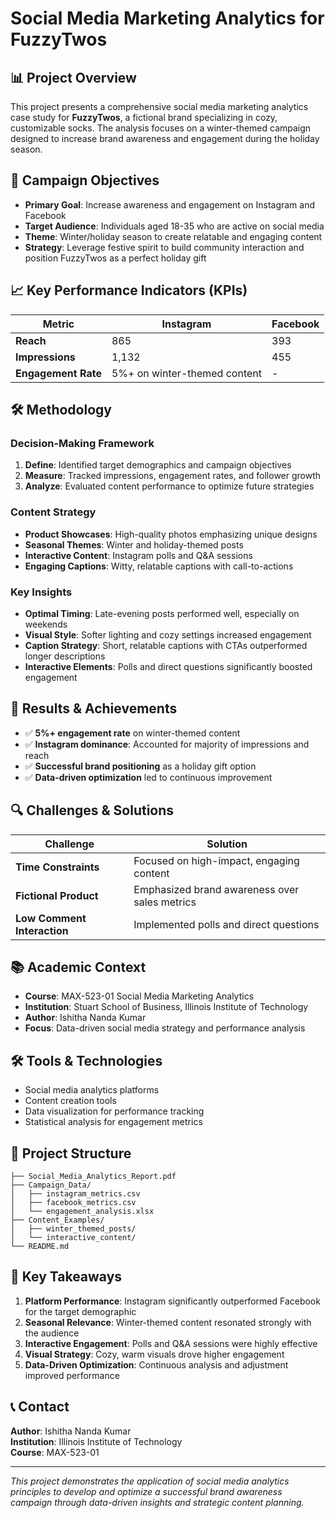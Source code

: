 # Social Media Marketing Analytics for FuzzyTwos

## 📊 Project Overview

This project presents a comprehensive social media marketing analytics case study for **FuzzyTwos**, a fictional brand specializing in cozy, customizable socks. The analysis focuses on a winter-themed campaign designed to increase brand awareness and engagement during the holiday season.

## 🎯 Campaign Objectives

- **Primary Goal**: Increase awareness and engagement on Instagram and Facebook
- **Target Audience**: Individuals aged 18-35 who are active on social media
- **Theme**: Winter/holiday season to create relatable and engaging content
- **Strategy**: Leverage festive spirit to build community interaction and position FuzzyTwos as a perfect holiday gift

## 📈 Key Performance Indicators (KPIs)

| Metric | Instagram | Facebook |
|--------|-----------|----------|
| **Reach** | 865 | 393 |
| **Impressions** | 1,132 | 455 |
| **Engagement Rate** | 5%+ on winter-themed content | - |

## 🛠️ Methodology

### Decision-Making Framework
1. **Define**: Identified target demographics and campaign objectives
2. **Measure**: Tracked impressions, engagement rates, and follower growth
3. **Analyze**: Evaluated content performance to optimize future strategies

### Content Strategy
- **Product Showcases**: High-quality photos emphasizing unique designs
- **Seasonal Themes**: Winter and holiday-themed posts
- **Interactive Content**: Instagram polls and Q&A sessions
- **Engaging Captions**: Witty, relatable captions with call-to-actions

### Key Insights
- **Optimal Timing**: Late-evening posts performed well, especially on weekends
- **Visual Style**: Softer lighting and cozy settings increased engagement
- **Caption Strategy**: Short, relatable captions with CTAs outperformed longer descriptions
- **Interactive Elements**: Polls and direct questions significantly boosted engagement

## 🚀 Results & Achievements

- ✅ **5%+ engagement rate** on winter-themed content
- ✅ **Instagram dominance**: Accounted for majority of impressions and reach
- ✅ **Successful brand positioning** as a holiday gift option
- ✅ **Data-driven optimization** led to continuous improvement

## 🔍 Challenges & Solutions

| Challenge | Solution |
|-----------|----------|
| **Time Constraints** | Focused on high-impact, engaging content |
| **Fictional Product** | Emphasized brand awareness over sales metrics |
| **Low Comment Interaction** | Implemented polls and direct questions |

## 📚 Academic Context

- **Course**: MAX-523-01 Social Media Marketing Analytics
- **Institution**: Stuart School of Business, Illinois Institute of Technology
- **Author**: Ishitha Nanda Kumar
- **Focus**: Data-driven social media strategy and performance analysis

## 🛠️ Tools & Technologies

- Social media analytics platforms
- Content creation tools
- Data visualization for performance tracking
- Statistical analysis for engagement metrics

## 📁 Project Structure

```
├── Social_Media_Analytics_Report.pdf
├── Campaign_Data/
│   ├── instagram_metrics.csv
│   ├── facebook_metrics.csv
│   └── engagement_analysis.xlsx
├── Content_Examples/
│   ├── winter_themed_posts/
│   └── interactive_content/
└── README.md
```

## 🔗 Key Takeaways

1. **Platform Performance**: Instagram significantly outperformed Facebook for the target demographic
2. **Seasonal Relevance**: Winter-themed content resonated strongly with the audience
3. **Interactive Engagement**: Polls and Q&A sessions were highly effective
4. **Visual Strategy**: Cozy, warm visuals drove higher engagement
5. **Data-Driven Optimization**: Continuous analysis and adjustment improved performance

## 📞 Contact

**Author**: Ishitha Nanda Kumar  
**Institution**: Illinois Institute of Technology  
**Course**: MAX-523-01

---

*This project demonstrates the application of social media analytics principles to develop and optimize a successful brand awareness campaign through data-driven insights and strategic content planning.*
